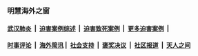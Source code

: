 
### 明慧海外之窗

####  [武汉肺炎](indexes/365.md?t=02180700) &nbsp;|&nbsp;  [迫害案例综述](indexes/328.md?t=02180700) &nbsp;|&nbsp; [迫害致死案例](indexes/277.md?t=02180700)  &nbsp;|&nbsp; [更多迫害案例](indexes/81.md?t=02180700)  &nbsp;|&nbsp; 
####  [时事评论](indexes/19.md?t=02180700) &nbsp;|&nbsp; [海外简讯](indexes/245.md?t=02180700)&nbsp;|&nbsp;  [社会支持](indexes/140.md?t=02180700) &nbsp;|&nbsp; [褒奖决议](indexes/282.md?t=02180700) &nbsp;|&nbsp; [社区报道](indexes/91.md?t=02180700)  &nbsp;|&nbsp; [天人之间](indexes/78.md?t=02180700) 

